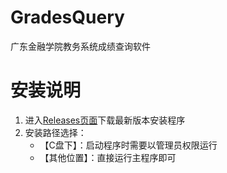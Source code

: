 # GradesQuery

广东金融学院教务系统成绩查询软件

# 安装说明

1. 进入[Releases页面](https://github.com/RoysterT/GradesQuery/releases)下载最新版本安装程序
2. 安装路径选择：
    - 【C盘下】：启动程序时需要以管理员权限运行
    - 【其他位置】：直接运行主程序即可
